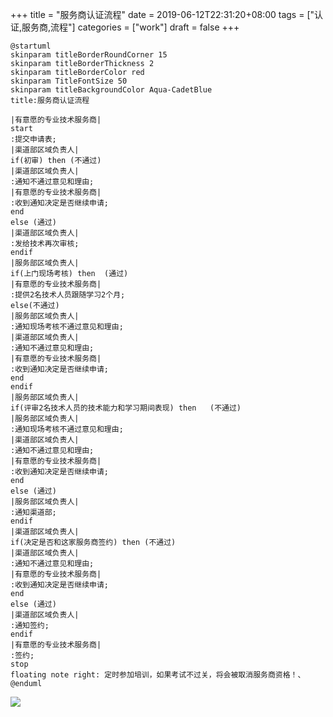 +++
title = "服务商认证流程"
date = 2019-06-12T22:31:20+08:00
tags = ["认证,服务商,流程"]
categories = ["work"]
draft = false
+++

```
@startuml
skinparam titleBorderRoundCorner 15
skinparam titleBorderThickness 2
skinparam titleBorderColor red
skinparam TitleFontSize 50
skinparam titleBackgroundColor Aqua-CadetBlue
title:服务商认证流程

|有意愿的专业技术服务商|
start
:提交申请表;
|渠道部区域负责人|
if(初审) then (不通过)
|渠道部区域负责人|
:通知不通过意见和理由;
|有意愿的专业技术服务商|
:收到通知决定是否继续申请;
end
else (通过)
|渠道部区域负责人|
:发给技术再次审核;
endif
|服务部区域负责人|
if(上门现场考核) then  (通过)
|有意愿的专业技术服务商|
:提供2名技术人员跟随学习2个月;
else(不通过)
|服务部区域负责人|
:通知现场考核不通过意见和理由;
|渠道部区域负责人|
:通知不通过意见和理由;
|有意愿的专业技术服务商|
:收到通知决定是否继续申请;
end
endif
|服务部区域负责人|
if(评审2名技术人员的技术能力和学习期间表现) then   (不通过)
|服务部区域负责人|
:通知现场考核不通过意见和理由;
|渠道部区域负责人|
:通知不通过意见和理由;
|有意愿的专业技术服务商|
:收到通知决定是否继续申请;
end
else (通过)
|服务部区域负责人|
:通知渠道部;
endif
|渠道部区域负责人|
if(决定是否和这家服务商签约) then (不通过)
|渠道部区域负责人|
:通知不通过意见和理由;
|有意愿的专业技术服务商|
:收到通知决定是否继续申请;
end
else (通过)
|渠道部区域负责人|
:通知签约;
endif
|有意愿的专业技术服务商|
:签约;
stop
floating note right: 定时参加培训，如果考试不过关，将会被取消服务商资格！、
@enduml
```

[![](https://pic.superbed.cn/item/5d010aa2451253d1782426e5.jpg)](https://pic.superbed.cn/item/5d010aa2451253d1782426e5.jpg)